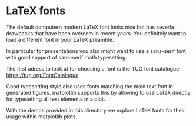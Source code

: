 # LaTeX fonts

The default computern modern LaTeX font looks nice but has severla
drawbacks that have been overcom in recent years. You definitely want
to load a different font in your LaTeX preamble.

In particular for presentations you also might want to use a
sans-serif font with good support of sans-serif math typesetting.

The first adress to look at for choosing a font is the TUG font
catalogue: https://tug.org/FontCatalogue

Good typesetting style also uses fonts matching the main text font in
generated figures. matplotlib supports this by allowing to use LaTeX
directly for typesetting all text elements in a plot.

With the demos provided in this directory we explore LaTeX fonts for
their usage within matplotlib plots.
